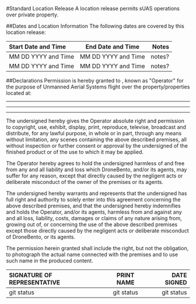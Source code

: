 
#Standard Location Release
A location release permits sUAS operations over private property.

##Dates and Location Information
The following dates are covered by this location release:

| Start Date and Time | End Date and Time | Notes |
| :---         |     :---:      |          ---: |
| MM DD YYYY and Time   | MM DD YYYY and Time     | notes?    |
| MM DD YYYY and Time     | MM DD YYYY and Time       | notes?      |

##Declarations
Permission is hereby granted to <YOUR BUSINESS NAME>, known as "Operator" for the purpose of Unmanned Aerial Systems flight over the property/properties located at:

____________________________________________

____________________________________________

____________________________________________

The undersigned hereby gives the Operator absolute right and permission to copyright, use, exhibit, display, print, reproduce, televise, broadcast and distribute, for any lawful purpose, in whole or in part, through any means without limitation, any scenes containing the above described premises, all without inspection or further consent or approval by the undersigned of the finished product or of the use to which it may be applied.

The Operator hereby agrees to hold the undersigned harmless of and free from any and all liability and loss which DroneBento, and/or its agents, may suffer for any reason, except that directly caused by the negligent acts or deliberate misconduct of the owner of the premises or its agents.

The undersigned hereby warrants and represents that the undersigned has full right and authority to solely enter into this agreement concerning the above described premises, and that the undersigned hereby indemnifies and holds the Operator, and/or its agents, harmless from and against any and all loss, liability, costs, damages or claims of any nature arising from, growing out of, or concerning the use of the above described premises except those directly caused by the negligent acts or deliberate misconduct of DroneBento, or its agents.

The permission herein granted shall include the right, but not the obligation, to photograph the actual name connected with the premises and to use such name in the produced content.

| SIGNATURE OF REPRESENTATIVE | PRINT NAME | DATE SIGNED |
| :---         |     :---:      |          ---: |
| git status   | git status     | git status    |
